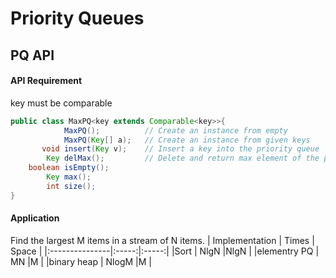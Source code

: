 # Priority Queues
## PQ API
#### API Requirement
key must be comparable
```java
public class MaxPQ<key extends Comparable<key>>{
            MaxPQ();          // Create an instance from empty
            MaxPQ(Key[] a);   // Create an instance from given keys 
       void insert(Key v);    // Insert a key into the priority queue
        Key delMax();         // Delete and return max element of the priority queue
    boolean isEmpty();        
        Key max();
        int size();
}
```
#### Application 
Find the largest M items in a stream of N items.
| Implementation | Times | Space |
|:---------------|:-----:|:-----:|
|Sort            | NlgN  |NlgN   |
|elementry PQ    | MN    |M      |
|binary heap     | NlogM |M      |
